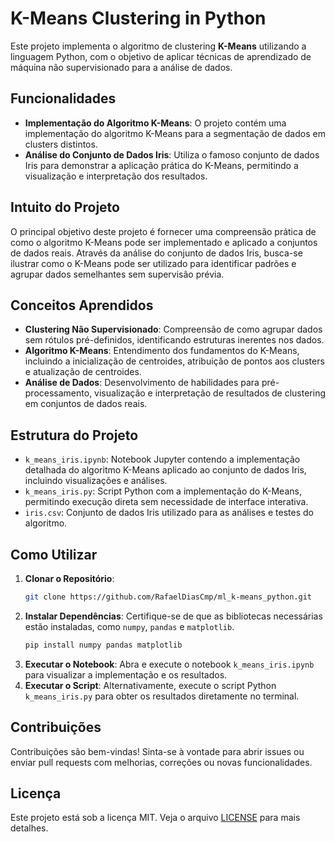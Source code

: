 # K-Means Clustering in Python

Este projeto implementa o algoritmo de clustering **K-Means** utilizando a linguagem Python, com o objetivo de aplicar técnicas de aprendizado de máquina não supervisionado para a análise de dados. 

## Funcionalidades

- **Implementação do Algoritmo K-Means**: O projeto contém uma implementação do algoritmo K-Means para a segmentação de dados em clusters distintos.
- **Análise do Conjunto de Dados Iris**: Utiliza o famoso conjunto de dados Iris para demonstrar a aplicação prática do K-Means, permitindo a visualização e interpretação dos resultados.

## Intuito do Projeto

O principal objetivo deste projeto é fornecer uma compreensão prática de como o algoritmo K-Means pode ser implementado e aplicado a conjuntos de dados reais. Através da análise do conjunto de dados Iris, busca-se ilustrar como o K-Means pode ser utilizado para identificar padrões e agrupar dados semelhantes sem supervisão prévia.

## Conceitos Aprendidos

- **Clustering Não Supervisionado**: Compreensão de como agrupar dados sem rótulos pré-definidos, identificando estruturas inerentes nos dados.
- **Algoritmo K-Means**: Entendimento dos fundamentos do K-Means, incluindo a inicialização de centroides, atribuição de pontos aos clusters e atualização de centroides.
- **Análise de Dados**: Desenvolvimento de habilidades para pré-processamento, visualização e interpretação de resultados de clustering em conjuntos de dados reais.

## Estrutura do Projeto

- `k_means_iris.ipynb`: Notebook Jupyter contendo a implementação detalhada do algoritmo K-Means aplicado ao conjunto de dados Iris, incluindo visualizações e análises.
- `k_means_iris.py`: Script Python com a implementação do K-Means, permitindo execução direta sem necessidade de interface interativa.
- `iris.csv`: Conjunto de dados Iris utilizado para as análises e testes do algoritmo.

## Como Utilizar

1. **Clonar o Repositório**:
   ```bash
   git clone https://github.com/RafaelDiasCmp/ml_k-means_python.git
   ```
2. **Instalar Dependências**:
   Certifique-se de que as bibliotecas necessárias estão instaladas, como `numpy`, `pandas` e `matplotlib`.
   ```bash
   pip install numpy pandas matplotlib
   ```
3. **Executar o Notebook**:
   Abra e execute o notebook `k_means_iris.ipynb` para visualizar a implementação e os resultados.
4. **Executar o Script**:
   Alternativamente, execute o script Python `k_means_iris.py` para obter os resultados diretamente no terminal.

## Contribuições

Contribuições são bem-vindas! Sinta-se à vontade para abrir issues ou enviar pull requests com melhorias, correções ou novas funcionalidades.

## Licença

Este projeto está sob a licença MIT. Veja o arquivo [LICENSE](LICENSE) para mais detalhes. 
